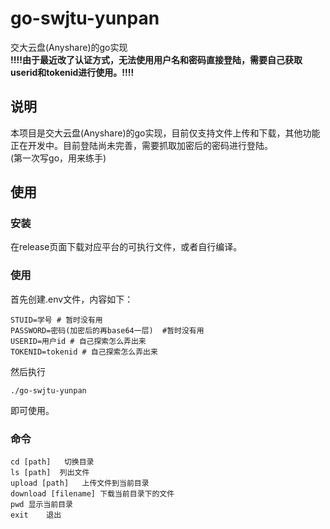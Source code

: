 # go-swjtu-yunpan
交大云盘(Anyshare)的go实现<br>
**!!!!由于最近改了认证方式，无法使用用户名和密码直接登陆，需要自己获取userid和tokenid进行使用。!!!!**
## 说明
本项目是交大云盘(Anyshare)的go实现，目前仅支持文件上传和下载，其他功能正在开发中。目前登陆尚未完善，需要抓取加密后的密码进行登陆。
<br>(第一次写go，用来练手)

## 使用
### 安装
在release页面下载对应平台的可执行文件，或者自行编译。
### 使用
首先创建.env文件，内容如下：
```
STUID=学号 # 暂时没有用
PASSWORD=密码(加密后的再base64一层)  #暂时没有用
USERID=用户id # 自己探索怎么弄出来
TOKENID=tokenid # 自己探索怎么弄出来
```
然后执行
```
./go-swjtu-yunpan
```
即可使用。
### 命令
```
cd [path]   切换目录
ls [path]  列出文件
upload [path]   上传文件到当前目录
download [filename] 下载当前目录下的文件
pwd 显示当前目录
exit    退出
```

